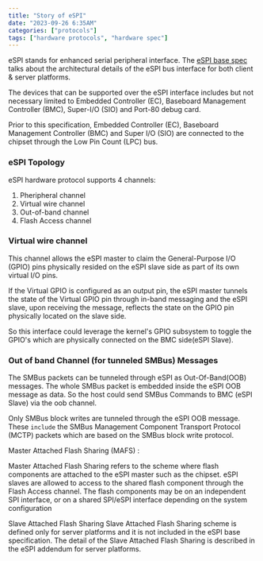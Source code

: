 ```yaml
---
title: "Story of eSPI"
date: "2023-09-26 6:35AM"
categories: ["protocols"]
tags: ["hardware protocols", "hardware spec"]
---
```


eSPI stands for enhanced serial peripheral interface. The [eSPI base spec](https://www.intel.com/content/dam/support/us/en/documents/software/chipset-software/327432-004_espi_base_specification_rev1.0_cb.pdf) talks about the architectural
details of the eSPI bus interface for both client & server platforms.

The devices that can be supported over the eSPI interface includes but not
necessary limited to Embedded Controller (EC), Baseboard Management Controller (BMC),
Super-I/O (SIO) and Port-80 debug card.

Prior to this specification, Embedded Controller (EC), Baseboard Management
Controller (BMC) and Super I/O (SIO) are connected to the chipset through the Low
Pin Count (LPC) bus.

### eSPI Topology

eSPI hardware protocol supports 4 channels:

1. Pheripheral channel  
2. Virtual wire channel
3. Out-of-band channel
4. Flash Access channel

### Virtual wire channel

This channel allows the eSPI master to claim the General-Purpose I/O (GPIO) pins
physically resided on the eSPI slave side as part of its own virtual I/O pins.

If the Virtual GPIO is configured as an output pin, the eSPI master tunnels the
state of the Virtual GPIO pin through in-band messaging and the eSPI slave, upon
receiving the message, reflects the state on the GPIO pin physically located on
the slave side.

So this interface could leverage the kernel's GPIO subsystem to toggle the GPIO's
which are physically connected on the BMC side(eSPI Slave).

### Out of band Channel (for tunneled SMBus) Messages

The SMBus packets can be tunneled through eSPI as Out-Of-Band(OOB) messages. The
whole SMBus packet is embedded inside the eSPI OOB message as data. So the host
could send SMBus Commands to BMC (eSPI Slave) via the oob channel.

Only SMBus block writes are tunneled through the eSPI OOB message. These `include`
the SMBus Management Component Transport Protocol (MCTP) packets which are
based on the SMBus block write protocol.

Master Attached Flash Sharing (MAFS) :

Master Attached Flash Sharing refers to the scheme where flash components are
attached to the eSPI master such as the chipset. eSPI slaves are allowed to access to
the shared flash component through the Flash Access channel. The flash components
may be on an independent SPI interface, or on a shared SPI/eSPI interface depending
on the system configuration

Slave Attached Flash Sharing
Slave Attached Flash Sharing scheme is defined only for server platforms and it is not
included in the eSPI base specification.
The detail of the Slave Attached Flash Sharing is described in the eSPI addendum for
server platforms.
